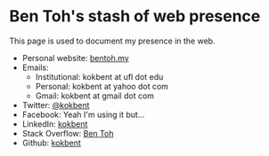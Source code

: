 # Ben Toh's stash of web presence

This page is used to document my presence in the web.

- Personal website: [bentoh.my](https://www.bentoh.my)
- Emails: 
  - Institutional: kokbent at ufl dot edu
  - Personal: kokbent at yahoo dot com
  - Gmail: kokbent at gmail dot com
- Twitter: [@kokbent](https://twitter.com/kokbent)
- Facebook: Yeah I'm using it but...
- LinkedIn: [kokbent](https://www.linkedin.com/in/kokbent/)
- Stack Overflow: [Ben Toh](https://stackoverflow.com/u/5310888)
- Github: [kokbent](https://github.com/kokbent)
